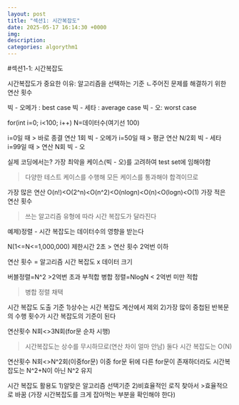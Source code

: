 ```yaml
---
layout: post
title: "섹션1: 시간복잡도"
date: 2025-05-17 16:14:30 +0000
img:
description:
categories: algorythm1
---
```



 #섹션1-1: 시간복잡도

 시간복잡도가 중요한 이유: 알고리즘을 선택하는 기준
 ㄴ주어진 문제를 해결하기 위한 연산 횟수

 빅 - 오메가 : best case 
빅 - 세타 : average case
빅 - 오: worst case

for(int i=0; i<100; i++)
N=데이터수(여기선 100)

i=0일 때 > 바로 종결 연산 1회 빅 - 오메가 
i=50일 때 > 평균 연산 N/2회 빅 - 세타
i=99일 때 > 연산 N회 빅 - 오 

실제 코딩에서는? 가장 최악을 케이스(빅 - 오)를 고려하여 test set에 임해야함
>다양한 테스트 케이스를 수행해 모든 케이스를 통과해야 합격이므로 

 
가장 많은 연산 O(n!)<O(2^n)<O(n^2)<O(nlogn)<O(n)<O(logn)<O(1) 가장 적은 연산 횟수

>쓰는 알고리즘 유형에 따라 시간 복잡도가 달라진다 

예제)정렬 - 시간 복잡도는 데이터수의 영향을 받는다 

N(1<=N<=1,000,000) 제한시간 2초 > 연산 횟수 2억번 이하 

연산 횟수 = 알고리즘 시간 복잡도 x 데이터 크기
 
버블정렬=N^2 >2억번 초과 부적합
병합 정렬=NlogN < 2억번 미만 적합 

>병합 정렬 채택 



시간 복잡도 도출 기준 
1)상수는 시간 복잡도 계산에서 제외
2)가장 많이 중첩된 반복문의 수행 횟수가 시간 복잡도의 기준이 된다 

연산횟수  N회<>3N회(for문 순차 시행) 
> 시간복잡도는 상수를 무시하므로(연산 차이 얼마 안남) 둘다 시간 복잡도는 O(N)

연산횟수 N회<>N^2회(이중for문)
이중 for문 뒤에 다른 for문이 존재하더라도 시간복잡도는 N^2+N이 아닌 N^2 유지 

시간 복잡도 활용도
1)알맞은 알고리즘 선택기준
2)비효율적인 로직 찾아서 >효율적으로 바꿈
(가장 시간복잡도를 크게 잡아먹는 부분을 확인해야 한다)

 
